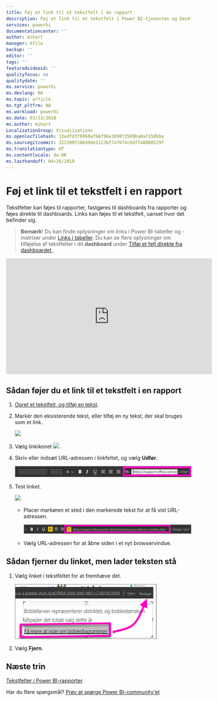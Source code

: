 ```yaml
---
title: Føj et link til et tekstfelt i en rapport
description: Føj et link til et tekstfelt i Power BI-tjenesten og Desktop
services: powerbi
documentationcenter: ''
author: mihart
manager: kfile
backup: ''
editor: ''
tags: ''
featuredvideoid: ''
qualityfocus: no
qualitydate: ''
ms.service: powerbi
ms.devlang: NA
ms.topic: article
ms.tgt_pltfrm: NA
ms.workload: powerbi
ms.date: 03/23/2018
ms.author: mihart
LocalizationGroup: Visualizations
ms.openlocfilehash: 13edfd3f6968af66f96e3690f2509ba8a7158bbe
ms.sourcegitcommit: 312390f18b99de1123bf7a7674c6dffa8088529f
ms.translationtype: HT
ms.contentlocale: da-DK
ms.lasthandoff: 04/16/2018
---
```

# <a name="add-a-hyperlink-to-a-text-box-in-a-report"></a>Føj et link til et tekstfelt i en rapport
Tekstfelter kan føjes til rapporter, fastgøres til dashboards fra rapporter og føjes direkte til dashboards. Links kan føjes til et tekstfelt, uanset hvor det befinder sig.  

> **Bemærk**! Du kan finde oplysninger om links i Power BI-tabeller og -matrixer under [Links i tabeller](power-bi-hyperlinks-in-tables.md). Du kan se flere oplysninger om tilføjelse af tekstfelter i dit **dashboard** under [Tilføj et felt direkte fra dashboardet ](service-dashboard-add-widget.md). 
> 
> 

<iframe width="560" height="315" src="https://www.youtube.com/embed/_3q6VEBhGew#t=0m55s" frameborder="0" allowfullscreen></iframe>


## <a name="to-add-a-hyperlink-to-a-text-box-in-a-report"></a>Sådan føjer du et link til et tekstfelt i en rapport
1. [Opret et tekstfelt, og tilføj en tekst](power-bi-reports-add-text-and-shapes.md). 
2. Markér den eksisterende tekst, eller tilføj en ny tekst, der skal bruges som et link.
   
   ![](media/service-add-hyperlink-to-text-box/power-bi-hyperlink-new.png)
3. Vælg linkikonet ![](media/service-add-hyperlink-to-text-box/power-bi-hyperlink-icon.png) .
4. Skriv eller indsæt URL-adressen i linkfeltet, og vælg **Udfør**.
   
   ![](media/service-add-hyperlink-to-text-box/power-bi-add-link.png)
5. Test linket.  
   
   ![](media/service-add-hyperlink-to-text-box/power-bi-test-link.png)
   
   * Placer markøren et sted i den markerede tekst for at få vist URL-adressen.  
     
      ![](media/service-add-hyperlink-to-text-box/power-bi-hyperlink-edit.png)
   * Vælg URL-adressen for at åbne siden i et nyt browservindue.

## <a name="to-remove-the-hyperlink-but-leave-the-text"></a>Sådan fjerner du linket, men lader teksten stå
1. Vælg linket i tekstfeltet for at fremhæve det.
   
     ![](media/service-add-hyperlink-to-text-box/power-bi-hyperlink-remove.png)
2. Vælg **Fjern**. 

## <a name="next-steps"></a>Næste trin
[Tekstfelter i Power BI-rapporter](power-bi-reports-add-text-and-shapes.md)

Har du flere spørgsmål? [Prøv at spørge Power BI-community'et](http://community.powerbi.com/)

